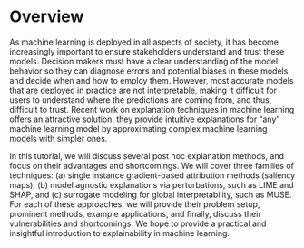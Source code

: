 # Overview

As machine learning is deployed in all aspects of society, it has become increasingly important to ensure stakeholders understand and trust these models. Decision makers must have a clear understanding of the model behavior so they can diagnose errors and potential biases in these models, and decide when and how to employ them. However, most accurate models that are deployed in practice are not interpretable, making it difficult for users to understand where the predictions are coming from, and thus, difficult to trust. Recent work on explanation techniques in machine learning offers an attractive solution: they provide intuitive explanations for “any” machine learning model by approximating complex machine learning models with simpler ones. 

In this tutorial, we will discuss several post hoc explanation methods, and focus on their advantages and shortcomings. We will cover three families of techniques: (a) single instance gradient-based attribution methods (saliency maps), (b) model agnostic explanations via perturbations, such as LIME and SHAP, and (c) surrogate modeling for global interpretability, such as MUSE. For each of these approaches, we will provide their problem setup, prominent methods, example applications, and finally, discuss their vulnerabilities and shortcomings. We hope to provide a practical and insightful introduction to explainability in machine learning.
